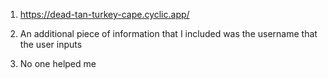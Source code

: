 1. https://dead-tan-turkey-cape.cyclic.app/

2. An additional piece of information that I included was the username that the user inputs

3. No one helped me
